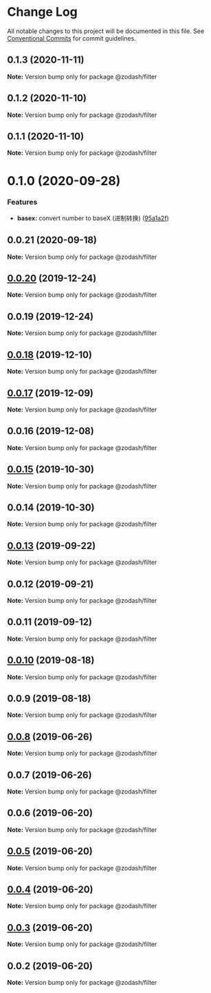 # Change Log

All notable changes to this project will be documented in this file.
See [Conventional Commits](https://conventionalcommits.org) for commit guidelines.

## 0.1.3 (2020-11-11)

**Note:** Version bump only for package @zodash/filter





## 0.1.2 (2020-11-10)

**Note:** Version bump only for package @zodash/filter





## 0.1.1 (2020-11-10)

**Note:** Version bump only for package @zodash/filter





# 0.1.0 (2020-09-28)


### Features

* **basex:** convert number to baseX (进制转换) ([95a1a2f](https://github.com/zcorky/zodash/commit/95a1a2f361d73de5caa3b8e297c1643e97e40983))





## 0.0.21 (2020-09-18)

**Note:** Version bump only for package @zodash/filter





## [0.0.20](https://github.com/zcorky/zodash/compare/@zodash/filter@0.0.19...@zodash/filter@0.0.20) (2019-12-24)

**Note:** Version bump only for package @zodash/filter





## 0.0.19 (2019-12-24)

**Note:** Version bump only for package @zodash/filter





## [0.0.18](https://github.com/zcorky/zodash/compare/@zodash/filter@0.0.17...@zodash/filter@0.0.18) (2019-12-10)

**Note:** Version bump only for package @zodash/filter





## [0.0.17](https://github.com/zcorky/zodash/compare/@zodash/filter@0.0.16...@zodash/filter@0.0.17) (2019-12-09)

**Note:** Version bump only for package @zodash/filter





## 0.0.16 (2019-12-08)

**Note:** Version bump only for package @zodash/filter





## [0.0.15](https://github.com/zcorky/zodash/compare/@zodash/filter@0.0.14...@zodash/filter@0.0.15) (2019-10-30)

**Note:** Version bump only for package @zodash/filter





## 0.0.14 (2019-10-30)

**Note:** Version bump only for package @zodash/filter





## [0.0.13](https://github.com/zcorky/zodash/compare/@zodash/filter@0.0.12...@zodash/filter@0.0.13) (2019-09-22)

**Note:** Version bump only for package @zodash/filter





## 0.0.12 (2019-09-21)

**Note:** Version bump only for package @zodash/filter





## 0.0.11 (2019-09-12)

**Note:** Version bump only for package @zodash/filter





## [0.0.10](https://github.com/zcorky/zodash/compare/@zodash/filter@0.0.9...@zodash/filter@0.0.10) (2019-08-18)

**Note:** Version bump only for package @zodash/filter





## 0.0.9 (2019-08-18)

**Note:** Version bump only for package @zodash/filter





## [0.0.8](https://github.com/zcorky/zodash/compare/@zodash/filter@0.0.7...@zodash/filter@0.0.8) (2019-06-26)

**Note:** Version bump only for package @zodash/filter





## 0.0.7 (2019-06-26)

**Note:** Version bump only for package @zodash/filter





## 0.0.6 (2019-06-20)

**Note:** Version bump only for package @zodash/filter





## [0.0.5](https://github.com/zcorky/zodash/compare/@zodash/filter@0.0.4...@zodash/filter@0.0.5) (2019-06-20)

**Note:** Version bump only for package @zodash/filter





## [0.0.4](https://github.com/zcorky/zodash/compare/@zodash/filter@0.0.3...@zodash/filter@0.0.4) (2019-06-20)

**Note:** Version bump only for package @zodash/filter





## [0.0.3](https://github.com/zcorky/zodash/compare/@zodash/filter@0.0.2...@zodash/filter@0.0.3) (2019-06-20)

**Note:** Version bump only for package @zodash/filter





## 0.0.2 (2019-06-20)

**Note:** Version bump only for package @zodash/filter
